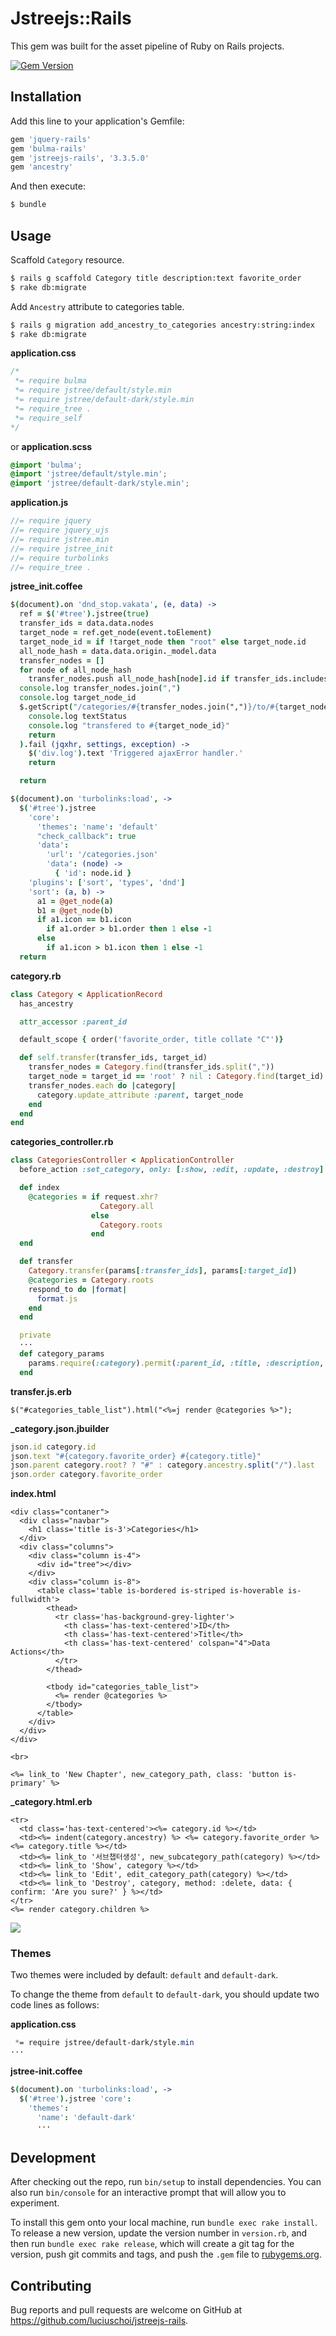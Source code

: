 # Jstreejs::Rails

This gem was built for the asset pipeline of Ruby on Rails projects.

[![Gem Version](https://badge.fury.io/rb/jstreejs-rails.svg)](https://badge.fury.io/rb/jstreejs-rails)

## Installation

Add this line to your application's Gemfile:

```ruby
gem 'jquery-rails'
gem 'bulma-rails'
gem 'jstreejs-rails', '3.3.5.0'
gem 'ancestry'
```

And then execute:

```sh
$ bundle
```

## Usage

Scaffold `Category` resource.

```sh
$ rails g scaffold Category title description:text favorite_order 
$ rake db:migrate
```

Add `Ancestry` attribute to categories table.


```sh
$ rails g migration add_ancestry_to_categories ancestry:string:index 
$ rake db:migrate
```

**application.css**

```css
/*
 *= require bulma
 *= require jstree/default/style.min
 *= require jstree/default-dark/style.min
 *= require_tree .
 *= require_self
*/
```

or **application.scss**

```scss
@import 'bulma';
@import 'jstree/default/style.min';
@import 'jstree/default-dark/style.min';
```

**application.js**

```js
//= require jquery
//= require jquery_ujs
//= require jstree.min
//= require jstree_init
//= require turbolinks
//= require_tree .
```

**jstree_init.coffee**

```coffee
$(document).on 'dnd_stop.vakata', (e, data) ->
  ref = $('#tree').jstree(true)
  transfer_ids = data.data.nodes
  target_node = ref.get_node(event.toElement)
  target_node_id = if !target_node then "root" else target_node.id
  all_node_hash = data.data.origin._model.data
  transfer_nodes = []
  for node of all_node_hash
    transfer_nodes.push all_node_hash[node].id if transfer_ids.includes node
  console.log transfer_nodes.join(",")
  console.log target_node_id
  $.getScript("/categories/#{transfer_nodes.join(",")}/to/#{target_node_id}").done((script, textStatus) ->
    console.log textStatus
    console.log "transfered to #{target_node_id}"
    return
  ).fail (jqxhr, settings, exception) ->
    $('div.log').text 'Triggered ajaxError handler.'
    return

  return

$(document).on 'turbolinks:load', ->
  $('#tree').jstree 
    'core':
      'themes': 'name': 'default'
      "check_callback": true       
      'data':
        'url': '/categories.json'
        'data': (node) ->
          { 'id': node.id }
    'plugins': ['sort', 'types', 'dnd']     
    'sort': (a, b) ->
      a1 = @get_node(a)
      b1 = @get_node(b)
      if a1.icon == b1.icon
        if a1.order > b1.order then 1 else -1
      else
        if a1.icon > b1.icon then 1 else -1
  return 
```  

**category.rb**

```ruby
class Category < ApplicationRecord
  has_ancestry

  attr_accessor :parent_id

  default_scope { order('favorite_order, title collate "C"')}

  def self.transfer(transfer_ids, target_id)
    transfer_nodes = Category.find(transfer_ids.split(","))
    target_node = target_id == 'root' ? nil : Category.find(target_id)
    transfer_nodes.each do |category|
      category.update_attribute :parent, target_node
    end
  end    
end
```


**categories_controller.rb**

```rb
class CategoriesController < ApplicationController
  before_action :set_category, only: [:show, :edit, :update, :destroy]

  def index
    @categories = if request.xhr?
                    Category.all
                  else
                    Category.roots
                  end
  end

  def transfer
    Category.transfer(params[:transfer_ids], params[:target_id])
    @categories = Category.roots
    respond_to do |format|
      format.js
    end
  end  

  private
  ···
  def category_params
    params.require(:category).permit(:parent_id, :title, :description, :favorite_order)
  end   
```

**transfer.js.erb**

```erb
$("#categories_table_list").html("<%=j render @categories %>");
```

**_category.json.jbuilder** 

```js
json.id category.id
json.text "#{category.favorite_order} #{category.title}"
json.parent category.root? ? "#" : category.ancestry.split("/").last
json.order category.favorite_order
```

**index.html**

```erb
<div class="contaner">
  <div class="navbar">
    <h1 class='title is-3'>Categories</h1>
  </div>
  <div class="columns">
    <div class="column is-4">
      <div id="tree"></div>    
    </div>
    <div class="column is-8">
      <table class='table is-bordered is-striped is-hoverable is-fullwidth'>
        <thead>
          <tr class='has-background-grey-lighter'>
            <th class='has-text-centered'>ID</th>
            <th class='has-text-centered'>Title</th>
            <th class='has-text-centered' colspan="4">Data Actions</th>
          </tr>
        </thead>

        <tbody id="categories_table_list">
          <%= render @categories %>
        </tbody>
      </table>    
    </div>
  </div>
</div>

<br>

<%= link_to 'New Chapter', new_category_path, class: 'button is-primary' %>
```

**_category.html.erb**

```erb
<tr>
  <td class='has-text-centered'><%= category.id %></td>
  <td><%= indent(category.ancestry) %> <%= category.favorite_order %> <%= category.title %></td>
  <td><%= link_to '서브챕터생성', new_subcategory_path(category) %></td>
  <td><%= link_to 'Show', category %></td>
  <td><%= link_to 'Edit', edit_category_path(category) %></td>
  <td><%= link_to 'Destroy', category, method: :delete, data: { confirm: 'Are you sure?' } %></td>
</tr>
<%= render category.children %>
```


![](vendor/assets/images/screen_capture.png)


### Themes

Two themes were included by default: `default` and `default-dark`.

To change the theme from  `default` to `default-dark`, you should update two code lines as follows:

**application.css**

```css
 *= require jstree/default-dark/style.min
···
```

**jstree-init.coffee**

```coffee
$(document).on 'turbolinks:load', ->
  $('#tree').jstree 'core':
    'themes':
      'name': 'default-dark'
      ···
```

## Development

After checking out the repo, run `bin/setup` to install dependencies. You can also run `bin/console` for an interactive prompt that will allow you to experiment.

To install this gem onto your local machine, run `bundle exec rake install`. To release a new version, update the version number in `version.rb`, and then run `bundle exec rake release`, which will create a git tag for the version, push git commits and tags, and push the `.gem` file to [rubygems.org](https://rubygems.org).

## Contributing

Bug reports and pull requests are welcome on GitHub at https://github.com/luciuschoi/jstreejs-rails.

